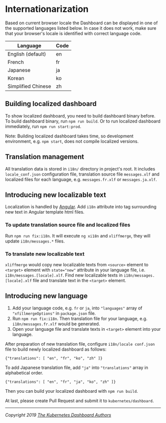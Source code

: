 # Internationarization

Based on current browser locale the Dashboard can be displayed in one of the supported languages listed below. In case it does not work, make sure that your browser's locale is identified with correct language code.

| Language           | Code |
|--------------------|------|
| English (default)  | en   |
| French             | fr   |
| Japanese           | ja   |
| Korean             | ko   |
| Simplified Chinese | zh   |

## Building localized dashboard

To show localized dashboard, you need to build dashboard binary before.
To build dashboard binary, run `npm run build`. Or to run localized dashboard immediately, run `npm run start:prod`.

Note: Building localized dashboard takes time, so development environment, e.g. `npm start`, does not compile localized versions.

## Translation management

All translation data is stored in `i18n/` directory in project's root. It includes `locale_conf.json` configuration file, translation source file `messages.xlf` and localized files for each language, e.g. `messages.fr.xlf` or `messages.ja.xlf`.

## Introducing new localizable text

Localization is handled by [Angular](https://angular.io/guide/i18n).
Add `i18n` attribute into tag surrounding new text in Angular template html files.

### To update translation source file and localized files

Run `npm run fix:i18n`. It will execute `ng xi18n` and `xliffmerge`, they will update `i18n/messages.*` files.

### To translate new localizable text

`xliffmerge` would copy new localizable texts from `<source>` element to `<target>` element with `state="new"` attribute in your language file, i.e. `i18n/messages.[locale].xlf`.
Find new localizable texts in `i18n/messages.[locale].xlf` file and translate text in the `<target>` element.

## Introducing new language

1. Add your language code, e.g. `fr` or `ja`, into `"languages"` array of `"xfillmergeOptions"` in `package.json` file.
2. Run `npm run fix:i18n`. Then translation file for your language, e.g. `i18n/messages.fr.xlf` would be generated.
3. Open your language file and translate texts in `<target>` element into your language.

After preparation of new translation file, configure `i18n/locale conf.json` file to build newly localized dashboard as follows:

```
{"translations": [ "en", "fr", "ko", "zh" ]}
```

To add Japanese translation file, add `"ja"` into `"translations"` array in alphabetical order.

```
{"translations": [ "en", "fr", "ja", "ko", "zh" ]}
```

Then you can build your localized dashboard with `npm run build`.

At last, please create Pull Request and submit it to `kubernetes/dashboard`.

----
_Copyright 2019 [The Kubernetes Dashboard Authors](https://github.com/kubernetes/dashboard/graphs/contributors)_
